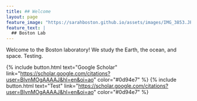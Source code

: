```yaml
---
title: ## Welcome
layout: page
feature_image: "https://sarahboston.github.io/assets/images/IMG_3853.JPG"
feature_text: |
  ## Boston Lab
---
```


Welcome to the Boston laboratory! We study the Earth, the ocean, and space. Testing.

{% include button.html text="Google Scholar" link="https://scholar.google.com/citations?user=BlvnMOgAAAAJ&hl=en&oi=ao" color="#0d94e7" %}
{% include button.html text="Test" link="https://scholar.google.com/citations?user=BlvnMOgAAAAJ&hl=en&oi=ao" color="#0d94e7" %}